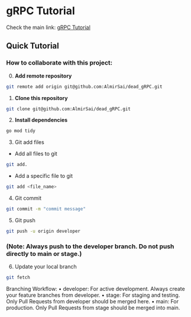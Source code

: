 # gRPC Tutorial
Check the main link: [gRPC Tutorial](https://habr.com/ru/articles/774796/)

## Quick Tutorial

### How to collaborate with this project:

0. **Add remote repository**
```bash
git remote add origin git@github.com:AlmirSai/dead_gRPC.git
```
1. **Clone this repository**
```bash
git clone git@github.com:AlmirSai/dead_gRPC.git
```
2. **Install dependencies**
```bash
go mod tidy
```
3.	Git add files
- Add all files to git
```bash
git add.
```
- Add a specific file to git
```bash
git add <file_name>
```
4.	Git commit
```bash
git commit -m "commit message"
```
5.	Git push
```bash
git push -u origin developer
```
### (Note: Always push to the developer branch. Do not push directly to main or stage.)

6.	Update your local branch
```bash
git fetch
```

Branching Workflow:
	•	developer: For active development. Always create your feature branches from developer.
	•	stage: For staging and testing. Only Pull Requests from developer should be merged here.
	•	main: For production. Only Pull Requests from stage should be merged into main.
